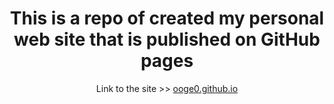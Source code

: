 <div id="header" align="center">
  <h1>This is a repo of created my personal web site that is published on GitHub pages</h1>
<p>Link to the site >> <a href="https://ooge0.github.io" target="_blank">ooge0.github.io</a></p>
</div>                                        
